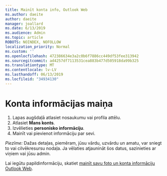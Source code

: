 ```yaml
---
title: Mainīt konta info, Outlook Web
ms.author: daeite
author: daeite
manager: joallard
ms.date: 6/13/2019
ms.audience: Admin
ms.topic: article
ROBOTS: NOINDEX, NOFOLLOW
localization_priority: Normal
ms.custom: ''
ms.openlocfilehash: 472386634e3a2c0b6f7886cc449df53fee313942
ms.sourcegitcommit: ad4257df7113531cea883b477d505918da99b325
ms.translationtype: MT
ms.contentlocale: lv-LV
ms.lasthandoff: 06/13/2019
ms.locfileid: "34934130"
---
```

# <a name="change-your-account-information"></a>Konta informācijas maiņa

1. Lapas augšdaļā atlasiet nosaukumu vai profila attēlu.
1. Atlasiet **Mans konts**.
1. Izvēlieties **personisko informāciju**.
1. Mainīt vai pievienot informāciju par sevi.

*Piezīme:* Dažas detaļas, piemēram, jūsu vārdu, uzvārdu un amatu, var sniegt to vai cilvēkresursu nodaļa. Ja vēlaties atjaunināt šos datus, sazinieties ar viņiem vai jūsu admin.

Lai iegūtu papildinformāciju, skatiet [mainīt savu foto un konta informāciju Outlook Web](https://support.office.com/article/b2dbb289-851d-4bed-93c3-3e136f5659ec).